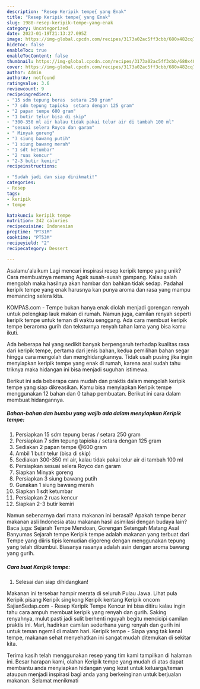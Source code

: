 ```yaml
---
description: "Resep Keripik tempe{ yang Enak"
title: "Resep Keripik tempe{ yang Enak"
slug: 1980-resep-keripik-tempe-yang-enak
category: Uncategorized
date: 2023-01-19T21:13:27.095Z
image: https://img-global.cpcdn.com/recipes/3173a02ac5ff3cbb/680x482cq70/keripik-tempe-foto-resep-utama.jpg
hideToc: false
enableToc: true
enableTocContent: false
thumbnail: https://img-global.cpcdn.com/recipes/3173a02ac5ff3cbb/680x482cq70/keripik-tempe-foto-resep-utama.jpg
cover: https://img-global.cpcdn.com/recipes/3173a02ac5ff3cbb/680x482cq70/keripik-tempe-foto-resep-utama.jpg
author: Admin
authorAv: notfound
ratingvalue: 3.6
reviewcount: 9
recipeingredient:
- "15 sdm tepung beras  setara 250 gram"
- "7 sdm tepung tapioka  setara dengan 125 gram"
- "2 papan tempe 600 gram"
- "1 butir telur bisa di skip"
- "300-350 ml air kalau tidak pakai telur air di tambah 100 ml"
- "sesuai selera Royco dan garam"
- " Minyak goreng"
- "3 siung bawang putih"
- "1 siung bawang merah"
- "1 sdt ketumbar"
- "2 ruas kencur"
- "2-3 butir kemiri"
recipeinstructions:

- "Sudah jadi dan siap dinikmati!"
categories:
- Resep
tags:
- keripik
- tempe

katakunci: keripik tempe 
nutrition: 242 calories
recipecuisine: Indonesian
preptime: "PT31M"
cooktime: "PT53M"
recipeyield: "2"
recipecategory: Dessert

---
```



Asalamu'alaikum Lagi mencari inspirasi resep keripik tempe yang unik? Cara membuatnya memang Agak susah-susah gampang. Kalau salah mengolah maka hasilnya akan hambar dan bahkan tidak sedap. Padahal keripik tempe yang enak harusnya kan punya aroma dan rasa yang mampu memancing selera kita.


KOMPAS.com - Tempe bukan hanya enak diolah menjadi gorengan renyah untuk pelengkap lauk makan di rumah. Namun juga, camilan renyah seperti keripik tempe untuk teman di waktu senggang. Ada cara membuat keripik tempe beraroma gurih dan teksturnya renyah tahan lama yang bisa kamu ikuti.

Ada beberapa hal yang sedikit banyak berpengaruh terhadap kualitas rasa dari keripik tempe, pertama dari jenis bahan, kedua pemilihan bahan segar hingga cara mengolah dan menghidangkannya. Tidak usah pusing jika ingin menyiapkan keripik tempe yang enak di rumah, karena asal sudah tahu triknya maka hidangan ini bisa menjadi suguhan istimewa.


Berikut ini ada beberapa cara mudah dan praktis dalam mengolah keripik tempe yang siap dikreasikan. Kamu bisa menyiapkan Keripik tempe menggunakan 12 bahan dan 0 tahap pembuatan. Berikut ini cara dalam membuat hidangannya.

<!--inarticleads1-->

##### Bahan-bahan dan bumbu yang wajib ada dalam menyiapkan Keripik tempe:

1. Persiapkan 15 sdm tepung beras / setara 250 gram
1. Persiapkan 7 sdm tepung tapioka / setara dengan 125 gram
1. Sediakan 2 papan tempe @600 gram
1. Ambil 1 butir telur (bisa di skip)
1. Sediakan 300-350 ml air, kalau tidak pakai telur air di tambah 100 ml
1. Persiapkan sesuai selera Royco dan garam
1. Siapkan  Minyak goreng
1. Persiapkan 3 siung bawang putih
1. Gunakan 1 siung bawang merah
1. Siapkan 1 sdt ketumbar
1. Persiapkan 2 ruas kencur
1. Siapkan 2-3 butir kemiri


Namun sebenarnya dari mana makanan ini berasal? Apakah tempe benar makanan asli Indonesia atau makanan hasil asimilasi dengan budaya lain? Baca juga: Sejarah Tempe Mendoan, Gorengan Setengah Matang Asal Banyumas Sejarah tempe Keripik tempe adalah makanan yang terbuat dari Tempe yang diiris tipis kemudian digoreng dengan menggunakan tepung yang telah dibumbui. Biasanya rasanya adalah asin dengan aroma bawang yang gurih. 

<!--inarticleads2-->

##### Cara buat Keripik tempe:


1. Selesai dan siap dihidangkan!

Makanan ini tersebar hampir merata di seluruh Pulau Jawa. Lihat pula Keripik pisang Keripik singkong Keripik kentang Keripik oncom SajianSedap.com - Resep Keripik Tempe Kencur ini bisa ditiru kalau ingin tahu cara ampuh membuat keripik yang renyah dan gurih. Saking renyahnya, mulut pasti jadi sulit berhenti nguyah begitu mencicipi camilan praktis ini. Mari, hadirkan camilan sederhana yang renyah dan gurih ini untuk teman ngemil di malam hari. Keripik tempe - Siapa yang tak kenal tempe, makanan sehat menyehatkan ini sangat mudah ditemukan di sekitar kita. 

Terima kasih telah menggunakan resep yang tim kami tampilkan di halaman ini. Besar harapan kami, olahan Keripik tempe yang mudah di atas dapat membantu anda menyiapkan hidangan yang lezat untuk keluarga/teman ataupun menjadi inspirasi bagi anda yang berkeinginan untuk berjualan makanan. Selamat menikmati
